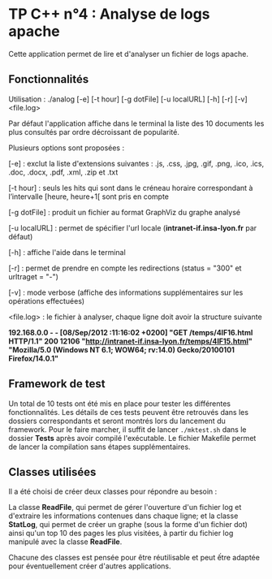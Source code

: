 # TP C++ n°4 : Analyse de logs apache

Cette application permet de lire et d'analyser un fichier de logs apache.


## Fonctionnalités

Utilisation : ./analog [-e] [-t hour] [-g dotFile] [-u localURL] [-h] [-r] [-v] <file.log>

Par défaut l'application affiche dans le terminal la liste des 10 documents les plus consultés par ordre décroissant de popularité.

Plusieurs options sont proposées : 

[-e] : exclut la liste d'extensions suivantes : .js, .css, .jpg, .gif, .png, .ico, .ics, .doc, .docx, .pdf, .xml, .zip et .txt

[-t hour] : seuls les hits qui sont dans le créneau horaire correspondant à l’intervalle [heure, heure+1[ sont pris en compte

[-g dotFile] : produit un fichier au format GraphViz du graphe analysé

[-u localURL] : permet de spécifier l'url locale (**intranet-if.insa-lyon.fr** par défaut)

[-h] : affiche l'aide dans le terminal

[-r] : permet de prendre en compte les redirections (status = "300" et urltraget = "-")

[-v] : mode verbose (affiche des informations supplémentaires sur les opérations effectuées)

<file.log> : le fichier à analyser, chaque ligne doit avoir la structure suivante

**192.168.0.0 - - [08/Sep/2012 :11:16:02 +0200] "GET /temps/4IF16.html HTTP/1.1" 200 12106 "http://intranet-if.insa-lyon.fr/temps/4IF15.html"**
**"Mozilla/5.0 (Windows NT 6.1; WOW64; rv:14.0) Gecko/20100101 Firefox/14.0.1"**


## Framework de test

Un total de 10 tests ont été mis en place pour tester les différentes fonctionnalités.
Les détails de ces tests peuvent être retrouvés dans les dossiers correspondants et seront montrés lors du lancement du framework.
Pour le faire marcher, il suffit de lancer `./mktest.sh` dans le dossier **Tests** après avoir compilé l'exécutable.
Le fichier Makefile permet de lancer la compilation sans étapes supplémentaires.


## Classes utilisées

Il a été choisi de créer deux classes pour répondre au besoin : 

La classe **ReadFile**, qui permet de gérer l'ouverture d'un fichier log et d'extraire les informations contenues dans chaque ligne;
et la classe **StatLog**, qui permet de créer un graphe (sous la forme d'un fichier dot) ainsi qu'un top 10 des pages les plus visitées,
à partir du fichier log manipulé avec la classe **ReadFile**.

Chacune des classes est pensée pour être réutilisable et peut ếtre adaptée pour éventuellement créer d'autres applications.
